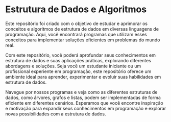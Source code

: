 # Estrutura de Dados e Algoritmos

Este repositório foi criado com o objetivo de estudar e aprimorar os conceitos e algoritmos de estrutura de dados em diversas linguagens de programação. Aqui, você encontrará programas que utilizam esses conceitos para implementar soluções eficientes em problemas do mundo real.

Com este repositório, você poderá aprofundar seus conhecimentos em estrutura de dados e suas aplicações práticas, explorando diferentes abordagens e soluções. Seja você um estudante iniciante ou um profissional experiente em programação, este repositório oferece um ambiente ideal para aprender, experimentar e evoluir suas habilidades em estrutura de dados.

Navegue por nossos programas e veja como as diferentes estruturas de dados, como árvores, grafos e listas, podem ser implementadas de forma eficiente em diferentes cenários. Esperamos que você encontre inspiração e motivação para expandir seus conhecimentos em programação e explorar novas possibilidades com a estrutura de dados.

